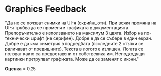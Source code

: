 
# Graphics Feedback #
"Да не се ползват снимки на UI-я (скрийншоти). При всяка промяна на UI-я трябва да се променя и графиката в документацията.
Препоръчително е използването на максимум 3 цвята.
Избор на по-технически шрифт (не серифен).
Добре е да се събере в един екран.
Добре е да има симетрия в подредбата (последните 2 стъпки се раличават от предишните).
Текста в логото е излишен. Логата се ползват както са предоставени от собственика им.
Неподходящи картинки претрупват графиката. Може да се заменят с икони."

**Оценка** = 0.25

